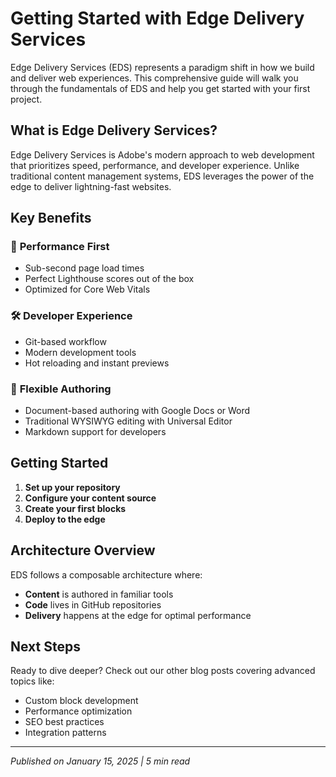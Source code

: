 # Getting Started with Edge Delivery Services

Edge Delivery Services (EDS) represents a paradigm shift in how we build and deliver web experiences. This comprehensive guide will walk you through the fundamentals of EDS and help you get started with your first project.

## What is Edge Delivery Services?

Edge Delivery Services is Adobe's modern approach to web development that prioritizes speed, performance, and developer experience. Unlike traditional content management systems, EDS leverages the power of the edge to deliver lightning-fast websites.

## Key Benefits

### 🚀 **Performance First**
- Sub-second page load times
- Perfect Lighthouse scores out of the box
- Optimized for Core Web Vitals

### 🛠️ **Developer Experience**
- Git-based workflow
- Modern development tools
- Hot reloading and instant previews

### 📝 **Flexible Authoring**
- Document-based authoring with Google Docs or Word
- Traditional WYSIWYG editing with Universal Editor
- Markdown support for developers

## Getting Started

1. **Set up your repository**
2. **Configure your content source**
3. **Create your first blocks**
4. **Deploy to the edge**

## Architecture Overview

EDS follows a composable architecture where:

- **Content** is authored in familiar tools
- **Code** lives in GitHub repositories  
- **Delivery** happens at the edge for optimal performance

## Next Steps

Ready to dive deeper? Check out our other blog posts covering advanced topics like:

- Custom block development
- Performance optimization
- SEO best practices
- Integration patterns

---

*Published on January 15, 2025 | 5 min read*